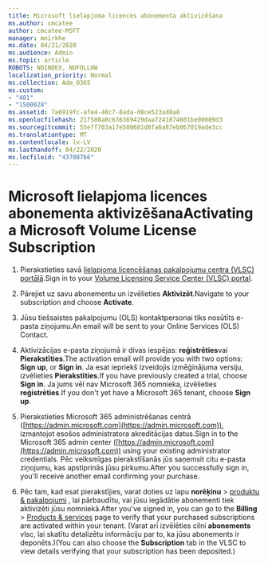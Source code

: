 ```yaml
---
title: Microsoft lielapjoma licences abonementa aktivizēšana
ms.author: cmcatee
author: cmcatee-MSFT
manager: mnirkhe
ms.date: 04/21/2020
ms.audience: Admin
ms.topic: article
ROBOTS: NOINDEX, NOFOLLOW
localization_priority: Normal
ms.collection: Adm_O365
ms.custom:
- "481"
- "1500028"
ms.assetid: 7a6919fc-afe4-40c7-8ada-d8ce523ad8a8
ms.openlocfilehash: 21f580a8c636369429daa7241874601be00089d3
ms.sourcegitcommit: 55eff703a17e500681d8fa6a87eb067019ade3cc
ms.translationtype: MT
ms.contentlocale: lv-LV
ms.lasthandoff: 04/22/2020
ms.locfileid: "43708766"
---
```

# <a name="activating-a-microsoft-volume-license-subscription"></a><span data-ttu-id="a29ac-102">Microsoft lielapjoma licences abonementa aktivizēšana</span><span class="sxs-lookup"><span data-stu-id="a29ac-102">Activating a Microsoft Volume License Subscription</span></span>

1. <span data-ttu-id="a29ac-103">Pierakstieties savā [lielapjoma licencēšanas pakalpojumu centra (VLSC) portālā](https://go.microsoft.com/fwlink/p/?LinkId=329762).</span><span class="sxs-lookup"><span data-stu-id="a29ac-103">Sign in to your [Volume Licensing Service Center (VLSC) portal](https://go.microsoft.com/fwlink/p/?LinkId=329762).</span></span>

2. <span data-ttu-id="a29ac-104">Pārejiet uz savu abonementu un izvēlieties **Aktivizēt**.</span><span class="sxs-lookup"><span data-stu-id="a29ac-104">Navigate to your subscription and choose **Activate**.</span></span>

3. <span data-ttu-id="a29ac-105">Jūsu tiešsaistes pakalpojumu (OLS) kontaktpersonai tiks nosūtīts e-pasta ziņojumu.</span><span class="sxs-lookup"><span data-stu-id="a29ac-105">An email will be sent to your Online Services (OLS) Contact.</span></span>

4. <span data-ttu-id="a29ac-106">Aktivizācijas e-pasta ziņojumā ir divas iespējas: **reģistrēties**vai **Pierakstīties**.</span><span class="sxs-lookup"><span data-stu-id="a29ac-106">The activation email will provide you with two options: **Sign up**, or **Sign in**.</span></span> <span data-ttu-id="a29ac-107">Ja esat iepriekš izveidojis izmēģinājuma versiju, izvēlieties **Pierakstīties**.</span><span class="sxs-lookup"><span data-stu-id="a29ac-107">If you have previously created a trial, choose **Sign in**.</span></span> <span data-ttu-id="a29ac-108">Ja jums vēl nav Microsoft 365 nomnieka, izvēlieties **reģistrēties**.</span><span class="sxs-lookup"><span data-stu-id="a29ac-108">If you don't yet have a Microsoft 365 tenant, choose **Sign up**.</span></span>

5. <span data-ttu-id="a29ac-109">Pierakstieties Microsoft 365 administrēšanas centrā ([https://admin.microsoft.com](https://admin.microsoft.com)), izmantojot esošos administratora akreditācijas datus.</span><span class="sxs-lookup"><span data-stu-id="a29ac-109">Sign in to the Microsoft 365 admin center ([https://admin.microsoft.com](https://admin.microsoft.com)) using your existing administrator credentials.</span></span> <span data-ttu-id="a29ac-110">Pēc veiksmīgas pierakstīšanās jūs saņemsit citu e-pasta ziņojumu, kas apstiprinās jūsu pirkumu.</span><span class="sxs-lookup"><span data-stu-id="a29ac-110">After you successfully sign in, you'll receive another email confirming your purchase.</span></span>

6. <span data-ttu-id="a29ac-111">Pēc tam, kad esat pierakstījies, varat doties uz lapu **norēķinu** \> [produktu & pakalpojumi](https://go.microsoft.com/fwlink/p/?linkid=842054) , lai pārbaudītu, vai jūsu iegādātie abonementi tiek aktivizēti jūsu nomniekā.</span><span class="sxs-lookup"><span data-stu-id="a29ac-111">After you've signed in, you can go to the **Billing** \> [Products & services](https://go.microsoft.com/fwlink/p/?linkid=842054) page to verify that your purchased subscriptions are activated within your tenant.</span></span> <span data-ttu-id="a29ac-112">(Varat arī izvēlēties cilni **abonements** vlsc, lai skatītu detalizētu informāciju par to, ka jūsu abonements ir deponēts.)</span><span class="sxs-lookup"><span data-stu-id="a29ac-112">(You can also choose the **Subscription** tab in the VLSC to view details verifying that your subscription has been deposited.)</span></span>